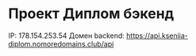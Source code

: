 # Проект Диплом бэкенд

IP: 178.154.253.54
Домен backend:
https://api.kseniia-diplom.nomoredomains.club/api


